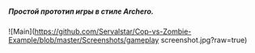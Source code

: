 ##### Простой прототип игры в стиле Archero.
![Main](https://github.com/Servalstar/Cop-vs-Zombie-Example/blob/master/Screenshots/gameplay screenshot.jpg?raw=true)
